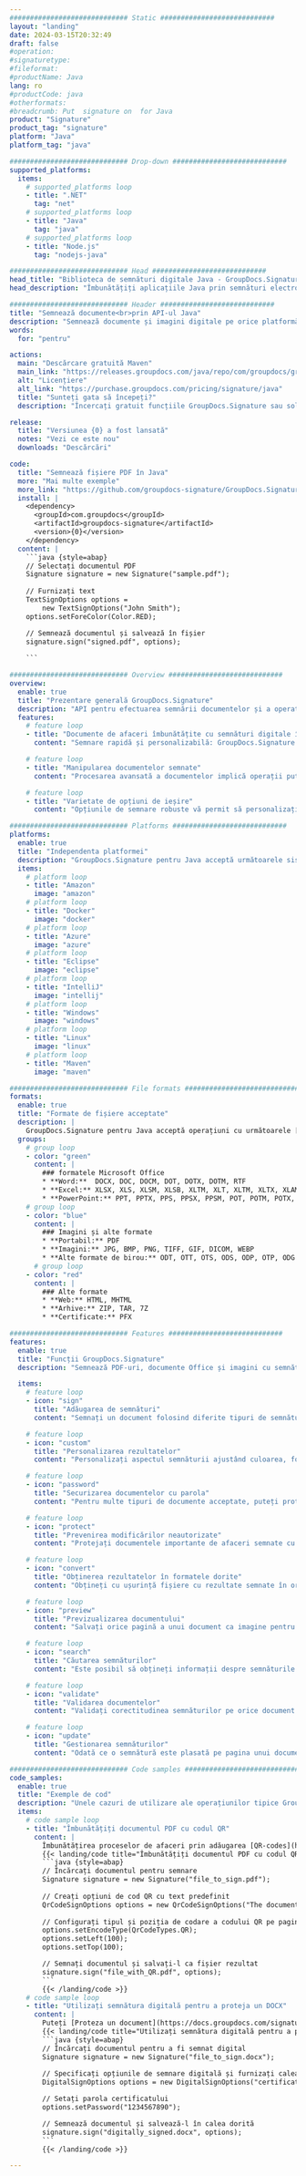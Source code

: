 ```yaml
---
############################# Static ############################
layout: "landing"
date: 2024-03-15T20:32:49
draft: false
#operation: 
#signaturetype: 
#fileformat: 
#productName: Java
lang: ro
#productCode: java
#otherformats: 
#breadcrumb: Put  signature on  for Java
product: "Signature"
product_tag: "signature"
platform: "Java"
platform_tag: "java"

############################# Drop-down ############################
supported_platforms:
  items:
    # supported_platforms loop
    - title: ".NET"
      tag: "net"
    # supported_platforms loop
    - title: "Java"
      tag: "java"
    # supported_platforms loop
    - title: "Node.js"
      tag: "nodejs-java"

############################# Head ############################
head_title: "Biblioteca de semnături digitale Java - GroupDocs.Signature"
head_description: "Îmbunătățiți aplicațiile Java prin semnături electronice cu GroupDocs.Signature. Semnează documente de afaceri rapid și fără efort."

############################# Header ############################
title: "Semnează documente<br>prin API-ul Java"
description: "Semnează documente și imagini digitale pe orice platformă folosind API-urile noastre flexibile și soluțiile bazate pe aplicații pentru programatori și utilizatori finali."
words:
  for: "pentru"

actions:
  main: "Descărcare gratuită Maven"
  main_link: "https://releases.groupdocs.com/java/repo/com/groupdocs/groupdocs-signature/"
  alt: "Licențiere"
  alt_link: "https://purchase.groupdocs.com/pricing/signature/java"
  title: "Sunteți gata să începeți?"
  description: "Încercați gratuit funcțiile GroupDocs.Signature sau solicitați o licență"

release:
  title: "Versiunea {0} a fost lansată"
  notes: "Vezi ce este nou"
  downloads: "Descărcări"

code:
  title: "Semnează fișiere PDF în Java"
  more: "Mai multe exemple"
  more_link: "https://github.com/groupdocs-signature/GroupDocs.Signature-for-Java"
  install: |
    <dependency>
      <groupId>com.groupdocs</groupId>
      <artifactId>groupdocs-signature</artifactId>
      <version>{0}</version>
    </dependency>
  content: |
    ```java {style=abap}  
    // Selectați documentul PDF
    Signature signature = new Signature("sample.pdf");
    
    // Furnizați text
    TextSignOptions options = 
        new TextSignOptions("John Smith");
    options.setForeColor(Color.RED);

    // Semnează documentul și salvează în fișier
    signature.sign("signed.pdf", options);
    
    ```

############################# Overview ############################
overview:
  enable: true
  title: "Prezentare generală GroupDocs.Signature"
  description: "API pentru efectuarea semnării documentelor și a operațiunilor conexe în aplicațiile Java"
  features:
    # feature loop
    - title: "Documente de afaceri îmbunătățite cu semnături digitale în Java"
      content: "Semnare rapidă și personalizabilă: GroupDocs.Signature pentru Java oferă o gamă largă de opțiuni de semnătură digitală pentru PDF-uri, imagini și documente Office. Puteți utiliza text, coduri de bare, coduri QR, certificate digitale, imagini sau metadate ascunse. Procesarea documentelor este rapidă și eficientă."

    # feature loop
    - title: "Manipularea documentelor semnate"
      content: "Procesarea avansată a documentelor implică operații puternice asupra documentelor semnate folosind GroupDocs.Signature pentru Java. Puteți căuta și valida semnăturile care au fost adăugate în documentele de afaceri folosind diverse criterii utile. În plus, puteți accesa informații detaliate despre document sau puteți obține imagini de previzualizare ale paginilor acestuia."

    # feature loop
    - title: "Varietate de opțiuni de ieșire"
      content: "Opțiunile de semnare robuste vă permit să personalizați rezultatul documentelor semnate cu GroupDocs.Signature pentru Java. Puteți poziționa cu precizie orice semnătură pe orice pagină de document și puteți configura aspectul acesteia în diverse moduri. API-ul Java acceptă salvarea documentelor comerciale semnate în numeroase formate acceptate și oferă opțiuni pentru securizarea lor cu parole."

############################# Platforms ############################
platforms:
  enable: true
  title: "Independenta platformei"
  description: "GroupDocs.Signature pentru Java acceptă următoarele sisteme de operare, cadre și manageri de pachete"
  items:
    # platform loop
    - title: "Amazon"
      image: "amazon"
    # platform loop
    - title: "Docker"
      image: "docker"
    # platform loop
    - title: "Azure"
      image: "azure"
    # platform loop
    - title: "Eclipse"
      image: "eclipse"
    # platform loop
    - title: "IntelliJ"
      image: "intellij"
    # platform loop
    - title: "Windows"
      image: "windows"
    # platform loop
    - title: "Linux"
      image: "linux"
    # platform loop
    - title: "Maven"
      image: "maven"

############################# File formats ############################
formats:
  enable: true
  title: "Formate de fișiere acceptate"
  description: |
    GroupDocs.Signature pentru Java acceptă operațiuni cu următoarele [formate de fișiere](https://docs.groupdocs.com/signature/java/supported-document-formats/).
  groups:
    # group loop
    - color: "green"
      content: |
        ### formatele Microsoft Office
        * **Word:**  DOCX, DOC, DOCM, DOT, DOTX, DOTM, RTF
        * **Excel:** XLSX, XLS, XLSM, XLSB, XLTM, XLT, XLTM, XLTX, XLAM, SXC, SpreadsheetML
        * **PowerPoint:** PPT, PPTX, PPS, PPSX, PPSM, POT, POTM, POTX, PPTM
    # group loop
    - color: "blue"
      content: |
        ### Imagini și alte formate
        * **Portabil:** PDF
        * **Imagini:** JPG, BMP, PNG, TIFF, GIF, DICOM, WEBP
        * **Alte formate de birou:** ODT, OTT, OTS, ODS, ODP, OTP, ODG
      # group loop
    - color: "red"
      content: |
        ### Alte formate
        * **Web:** HTML, MHTML
        * **Arhive:** ZIP, TAR, 7Z
        * **Certificate:** PFX

############################# Features ############################
features:
  enable: true
  title: "Funcții GroupDocs.Signature"
  description: "Semnează PDF-uri, documente Office și imagini cu semnături digitale"

  items:
    # feature loop
    - icon: "sign"
      title: "Adăugarea de semnături"
      content: "Semnați un document folosind diferite tipuri de semnături acceptate, plasând o semnătură digitală exact în orice poziție de pe orice pagină."

    # feature loop
    - icon: "custom"
      title: "Personalizarea rezultatelor"
      content: "Personalizați aspectul semnăturii ajustând culoarea, fontul, chenarul, rotația și alte caracteristici pentru a obține rezultatul dorit."

    # feature loop
    - icon: "password"
      title: "Securizarea documentelor cu parola"
      content: "Pentru multe tipuri de documente acceptate, puteți proteja documentul semnat cu o parolă."

    # feature loop
    - icon: "protect"
      title: "Prevenirea modificărilor neautorizate"
      content: "Protejați documentele importante de afaceri semnate cu un certificat digital de modificările neautorizate."

    # feature loop
    - icon: "convert"
      title: "Obținerea rezultatelor în formatele dorite"
      content: "Obțineți cu ușurință fișiere cu rezultate semnate în orice format acceptat. De asemenea, puteți converti documente MS Word în PDF fără efort."

    # feature loop
    - icon: "preview"
      title: "Previzualizarea documentului"
      content: "Salvați orice pagină a unui document ca imagine pentru procesare ulterioară."

    # feature loop
    - icon: "search"
      title: "Căutarea semnăturilor"
      content: "Este posibil să obțineți informații despre semnăturile adăugate anterior în anumite documente."

    # feature loop
    - icon: "validate"
      title: "Validarea documentelor"
      content: "Validați corectitudinea semnăturilor pe orice document semnat."

    # feature loop
    - icon: "update"
      title: "Gestionarea semnăturilor"
      content: "Odată ce o semnătură este plasată pe pagina unui document, aceasta poate fi ștearsă, mutată sau actualizată după cum este necesar."

############################# Code samples ############################
code_samples:
  enable: true
  title: "Exemple de cod"
  description: "Unele cazuri de utilizare ale operațiunilor tipice GroupDocs.Signature pentru Java"
  items:
    # code sample loop
    - title: "Îmbunătățiți documentul PDF cu codul QR"
      content: |
        Îmbunătățirea proceselor de afaceri prin adăugarea [QR-codes](https://docs.groupdocs.com/signature/java/esign-document-with-qr-code-signature/) în anumite pagini de documente PDF poate fi valoroasă. Există un exemplu despre cum să adăugați un cod QR utilizând GroupDocs.Signature pentru Java.
        {{< landing/code title="Îmbunătățiți documentul PDF cu codul QR">}}
        ```java {style=abap}
        // Încărcați documentul pentru semnare
        Signature signature = new Signature("file_to_sign.pdf");
        
        // Creați opțiuni de cod QR cu text predefinit
        QrCodeSignOptions options = new QrCodeSignOptions("The document is approved by John Smith");
        
        // Configurați tipul și poziția de codare a codului QR pe ​​pagină
        options.setEncodeType(QrCodeTypes.QR);
        options.setLeft(100);
        options.setTop(100);

        // Semnați documentul și salvați-l ca fișier rezultat
        signature.sign("file_with_QR.pdf", options);
        ```
        {{< /landing/code >}}
    # code sample loop
    - title: "Utilizați semnătura digitală pentru a proteja un DOCX"
      content: |
        Puteți [Proteza un document](https://docs.groupdocs.com/signature/java/esign-document-with-digital-signature/) folosind semnături personale sau corporative stocate ca certificate digitale. Documentele securizate cu certificat nu pot fi modificate fără invalidarea semnăturii.
        {{< landing/code title="Utilizați semnătura digitală pentru a proteja un DOCX">}}
        ```java {style=abap}   
        // Încărcați documentul pentru a fi semnat digital
        Signature signature = new Signature("file_to_sign.docx");
        
        // Specificați opțiunile de semnare digitală și furnizați calea către fișierul de certificat
        DigitalSignOptions options = new DigitalSignOptions("certificate.pfx");

        // Setați parola certificatului
        options.setPassword("1234567890");

        // Semnează documentul și salvează-l în calea dorită
        signature.sign("digitally_signed.docx", options);
        ```
        {{< /landing/code >}}

---
```

